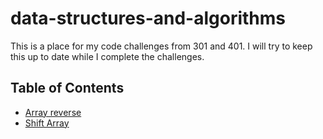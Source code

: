 # data-structures-and-algorithms

This is a place for my code challenges from 301 and 401. I will try to keep this up to date while I complete the challenges.

## Table of Contents

- [Array reverse](./code-challenges/arrayReverse/arrayReverse.js)
- [Shift Array](./code-challenges/arrayShift/array-shift.test.js) 